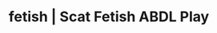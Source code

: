 ---
categories:
- E-Girl Erotica
- Shibari
- Alt Romance
- Ethical Porn
- Gothic Erotica
image: /assets/images/1747714095989.jpeg
layout: post
schema:
  description: Premium adult content featuring ABDL Play, Scat Fetish. High-quality
    artwork with erotic themes.
  keywords:
  - Virtual Sex
  - ABDL Play
  - Inclusive Desire
  - Gender-Fluid
  - Self-Pleasure
  - Scat Fetish
  name: 1747714095989 | ABDL Play Scat Fetish
  type: VisualArtwork
seo:
  description: Featured content with high-quality Scat Fetish, ABDL Play. HD images
    available.
  keywords: Scat Fetish, ABDL Play
  og_image: /assets/images/1747714095989.jpeg
  schema_type: VisualArtwork
tags:
- '#fetish'
- ABDL Play
- Scat Fetish
title: fetish | Scat Fetish ABDL Play
---